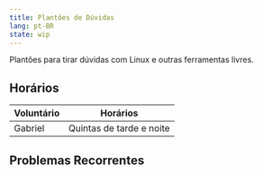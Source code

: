 ```yaml
---
title: Plantões de Dúvidas
lang: pt-BR
state: wip
---
```


Plantões para tirar dúvidas com Linux e outras ferramentas livres.

## Horários

| Voluntário | Horários                 |
|------------|--------------------------|
| Gabriel    | Quintas de tarde e noite |

## Problemas Recorrentes
